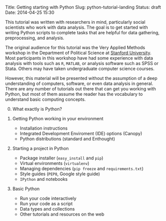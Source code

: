 Title: Getting starting with Python
Slug: python-tutorial-landing
Status: draft
Date: 2014-04-25 15:30

This tutorial was written with researchers in mind, particularly social scientists who work with data analysis.  The goal is to get started with writing Python scripts to complete tasks that are helpful for data gathering, preprocessing, and analysis.

The original audience for this tutorial was the Very Applied Methods workshop in the Department of Political Science at [Stanford University][stanford].  Most participants in this workshop have had some experience with data analysis with tools such as `R`, `MATLAB`, or analysis software such as SPSS or Stata.  Others may have taken undergraduate computer science courses.  

However, this material will be presented without the assumption of a deep understanding of computers, software, or even data analysis in general.  There are any number of tutorials out there that can get you working with Python, but most of them assume the reader has the vocabulary to understand basic computing concepts. 

0. What exactly is Python?

1. Getting Python working in your environment
	- Installation instructions
	- Integrated Development Enviroment (IDE) options (Canopy)
	- Python distributions (standard and Enthought)

2. Starting a project in Python
	- Package installer (`easy_install` and `pip`)
	- Virtual environments (`virtualenv`)
	- Managing dependencies (`pip freeze` and `requirements.txt`)
	- Style guides (`PEP8`, Google style guide)
	- `IPython` and notebooks
	
3. Basic Python
	- Run your code interactively
	- Run your code as a script
	- Data types and collections
	- Other tutorials and resources	on the web

[stanford]: http://www.stanford.edu 